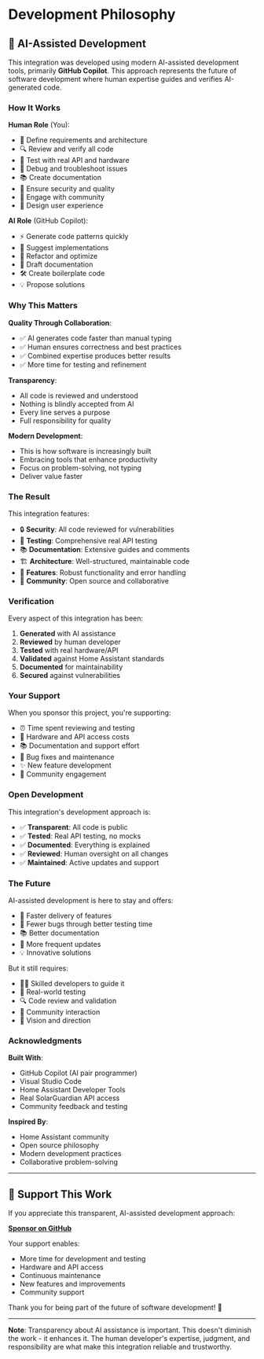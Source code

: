 # Development Philosophy

## 🤖 AI-Assisted Development

This integration was developed using modern AI-assisted development tools, primarily **GitHub Copilot**. This approach represents the future of software development where human expertise guides and verifies AI-generated code.

### How It Works

**Human Role** (You):

- 🎯 Define requirements and architecture
- 🔍 Review and verify all code
- 🧪 Test with real API and hardware
- 🐛 Debug and troubleshoot issues
- 📚 Create documentation
- 🔐 Ensure security and quality
- 🤝 Engage with community
- 🎨 Design user experience

**AI Role** (GitHub Copilot):

- ⚡ Generate code patterns quickly
- 📝 Suggest implementations
- 🔄 Refactor and optimize
- 📖 Draft documentation
- 🛠️ Create boilerplate code
- 💡 Propose solutions

### Why This Matters

**Quality Through Collaboration**:

- ✅ AI generates code faster than manual typing
- ✅ Human ensures correctness and best practices
- ✅ Combined expertise produces better results
- ✅ More time for testing and refinement

**Transparency**:

- All code is reviewed and understood
- Nothing is blindly accepted from AI
- Every line serves a purpose
- Full responsibility for quality

**Modern Development**:

- This is how software is increasingly built
- Embracing tools that enhance productivity
- Focus on problem-solving, not typing
- Deliver value faster

### The Result

This integration features:

- 🔒 **Security**: All code reviewed for vulnerabilities
- 🧪 **Testing**: Comprehensive real API testing
- 📚 **Documentation**: Extensive guides and comments
- 🏗️ **Architecture**: Well-structured, maintainable code
- 🚀 **Features**: Robust functionality and error handling
- 🤝 **Community**: Open source and collaborative

### Verification

Every aspect of this integration has been:

1. **Generated** with AI assistance
2. **Reviewed** by human developer
3. **Tested** with real hardware/API
4. **Validated** against Home Assistant standards
5. **Documented** for maintainability
6. **Secured** against vulnerabilities

### Your Support

When you sponsor this project, you're supporting:

- ⏰ Time spent reviewing and testing
- 🔧 Hardware and API access costs
- 📚 Documentation and support effort
- 🐛 Bug fixes and maintenance
- ✨ New feature development
- 🤝 Community engagement

### Open Development

This integration's development approach is:

- ✅ **Transparent**: All code is public
- ✅ **Tested**: Real API testing, no mocks
- ✅ **Documented**: Everything is explained
- ✅ **Reviewed**: Human oversight on all changes
- ✅ **Maintained**: Active updates and support

### The Future

AI-assisted development is here to stay and offers:

- 🚀 Faster delivery of features
- 🐛 Fewer bugs through better testing time
- 📚 Better documentation
- 🔄 More frequent updates
- 💡 Innovative solutions

But it still requires:

- 👨‍💻 Skilled developers to guide it
- 🧪 Real-world testing
- 🔍 Code review and validation
- 🤝 Community interaction
- 🎯 Vision and direction

### Acknowledgments

**Built With**:

- GitHub Copilot (AI pair programmer)
- Visual Studio Code
- Home Assistant Developer Tools
- Real SolarGuardian API access
- Community feedback and testing

**Inspired By**:

- Home Assistant community
- Open source philosophy
- Modern development practices
- Collaborative problem-solving

---

## 💝 Support This Work

If you appreciate this transparent, AI-assisted development approach:

**[Sponsor on GitHub](https://github.com/sponsors/CMGeorge)**

Your support enables:

- More time for development and testing
- Hardware and API access
- Continuous maintenance
- New features and improvements
- Community support

Thank you for being part of the future of software development! 🚀

---

**Note**: Transparency about AI assistance is important. This doesn't diminish the work - it enhances it. The human developer's expertise, judgment, and responsibility are what make this integration reliable and trustworthy.
